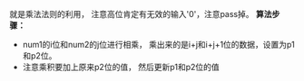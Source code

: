 就是乘法法则的利用， 注意高位肯定有无效的输入'0'，注意pass掉。
**算法步骤：**
- num1的i位和num2的j位进行相乘， 乘出来的是i+j和i+j+1位的数据，设置为p1和p2位。
- 注意乘积要加上原来p2位的值， 然后更新p1和p2位的值
